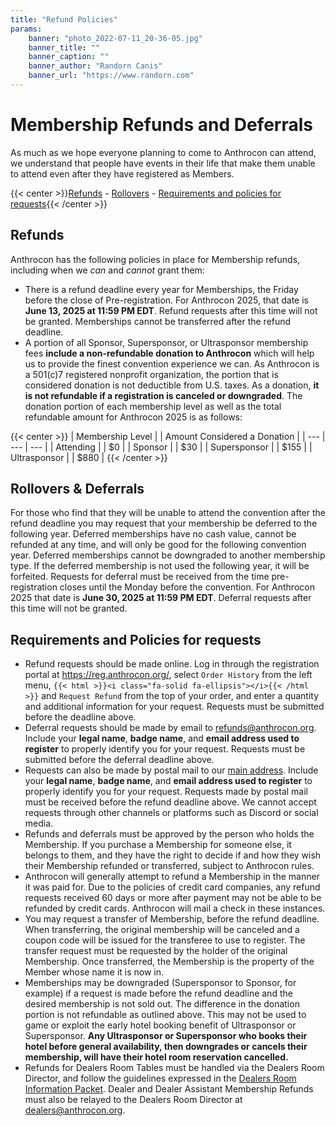 ```yaml
---
title: "Refund Policies"
params:
    banner: "photo_2022-07-11_20-36-05.jpg"
    banner_title: ""
    banner_caption: ""
    banner_author: "Randorn Canis"
    banner_url: "https://www.randorn.com"
---
```


# Membership Refunds and Deferrals

As much as we hope everyone planning to come to Anthrocon can attend, we understand that people have events in their life that make them unable to attend even after they have registered as Members.

{{< center >}}[Refunds](#refunds) - [Rollovers](#rollovers--deferrals) - [Requirements and policies for requests](#requirements-and-policies-for-requests){{< /center >}}

## Refunds

Anthrocon has the following policies in place for Membership refunds, including when we *can* and *cannot* grant them:

- There is a refund deadline every year for Memberships, the Friday before the close of Pre-registration. For Anthrocon 2025, that date is **June 13, 2025 at 11:59 PM EDT**. Refund requests after this time will not be granted. Memberships cannot be transferred after the refund deadline.
- A portion of all Sponsor, Supersponsor, or Ultrasponsor membership fees **include a non-refundable donation to Anthrocon** which will help us to provide the finest convention experience we can. As Anthrocon is a 501(c)7 registered nonprofit organization, the portion that is considered donation is not deductible from U.S. taxes. As a donation, **it is not refundable if a registration is canceled or downgraded**. The donation portion of each membership level as well as the total refundable amount for Anthrocon 2025 is as follows:

{{< center >}}
| Membership Level |   | Amount Considered a Donation |
| --- | --- | --- |
| Attending |   | $0 |
| Sponsor |   | $30 |
| Supersponsor |   | $155 |
| Ultrasponsor |   | $880 |
{{< /center >}}

## Rollovers & Deferrals

For those who find that they will be unable to attend the convention after the refund deadline you may request that your membership be deferred to the following year. Deferred memberships have no cash value, cannot be refunded at any time, and will only be good for the following convention year. Deferred memberships cannot be downgraded to another membership type. If the deferred membership is not used the following year, it will be forfeited. Requests for deferral must be received from the time pre-registration closes until the Monday before the convention. For Anthrocon 2025 that date is **June 30, 2025 at 11:59 PM EDT**. Deferral requests after this time will not be granted.

## Requirements and Policies for requests

- Refund requests should be made online. Log in through the registration portal at <https://reg.anthrocon.org/>, select `Order History` from the left menu, `{{< html >}}<i class="fa-solid fa-ellipsis"></i>{{< /html >}}` and `Request Refund` from the top of your order, and enter a quantity and additional information for your request. Requests must be submitted before the deadline above.
- Deferral requests should be made by email to <refunds@anthrocon.org>. Include your **legal name**, **badge name**, and **email address used to register** to properly identify you for your request. Requests must be submitted before the deferral deadline above.
- Requests can also be made by postal mail to our [main address](https://www.anthrocon.org/contact/). Include your **legal name**, **badge name**, and **email address used to register** to properly identify you for your request. Requests made by postal mail must be received before the refund deadline above. We cannot accept requests through other channels or platforms such as Discord or social media.
- Refunds and deferrals must be approved by the person who holds the Membership. If you purchase a Membership for someone else, it belongs to them, and they have the right to decide if and how they wish their Membership refunded or transferred, subject to Anthrocon rules.
- Anthrocon will generally attempt to refund a Membership in the manner it was paid for. Due to the policies of credit card companies, any refund requests received 60 days or more after payment may not be able to be refunded by credit cards. Anthrocon will mail a check in these instances.
- You may request a transfer of Membership, before the refund deadline. When transferring, the original membership will be canceled and a coupon code will be issued for the transferee to use to register. The transfer request must be requested by the holder of the original Membership. Once transferred, the Membership is the property of the Member whose name it is now in.
- Memberships may be downgraded (Supersponsor to Sponsor, for example) if a request is made before the refund deadline and the desired membership is not sold out. The difference in the donation portion is not refundable as outlined above. This may not be used to game or exploit the early hotel booking benefit of Ultrasponsor or Supersponsor. **Any Ultrasponsor or Supersponsor who books their hotel before general availability, then downgrades or cancels their membership, will have their hotel room reservation cancelled.**
- Refunds for Dealers Room Tables must be handled via the Dealers Room Director, and follow the guidelines expressed in the [Dealers Room Information Packet](https://www.anthrocon.org/drip). Dealer and Dealer Assistant Membership Refunds must also be relayed to the Dealers Room Director at <dealers@anthrocon.org>.
